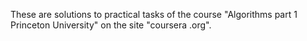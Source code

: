 These are solutions to practical tasks of the course "Algorithms part 1 Princeton University" on the site "coursera .org".